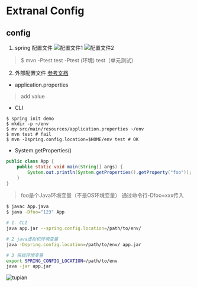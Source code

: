 # Extranal Config

## config
1. spring 配置文件
![配置文件1](http://nicole-lihui.github.io/MarkDown/开发实战/SpringBoot+vue/properties1.png)
![配置文件2](http://nicole-lihui.github.io/MarkDown/开发实战/SpringBoot+vue/properties2.png)

> $ mvn -Ptest test
> -Ptest (环境) test（单元测试）

2. 外部配置文件
[参考文档](https://docs.spring.io/autorepo/docs/spring-boot/1.2.0.M2/reference/html/boot-features-external-config.html)

* application.properties
> add value

* CLI
```
$ spring init demo
$ mkdir -p ~/env
$ mv src/main/resources/application.properties ~/env
$ mvn test # fail
$ mvn -Dspring.config.location=$HOME/env test # OK
```

* System.getProperties()
```Java
public class App {
    public static void main(String[] args) {
        System.out.println(System.getProperties().getProperty("foo"));
    }
}
```

> foo是个Java环境变量（不是OS环境变量）
通过命令行-Dfoo=xxx传入

```bash
$ javac App.java
$ java -Dfoo="123" App
```

```bash
# 1. CLI
java app.jar --spring.config.location=/path/to/env/

# 2 java虚拟机环境变量
java -Dspring.config.location=/path/to/env/ app.jar

# 3 系统环境变量
export SPRING_CONFIG_LOCATION=/path/to/env
java -jar app.jar
```
![tupian](http://nicole-lihui.github.io/MarkDown/开发实战/SpringBoot+vue/external_config.png)
